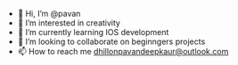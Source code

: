 - 👋 Hi, I’m @pavan
- 👀 I’m interested in creativity
- 🌱 I’m currently learning IOS development
- 💞️ I’m looking to collaborate on beginngers projects
- 📫 How to reach me dhillonpavandeepkaur@outlook.com

<!---
pavandeepherian/pavandeepherian is a ✨ special ✨ repository because its `README.md` (this file) appears on your GitHub profile.
You can click the Preview link to take a look at your changes.
--->
